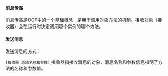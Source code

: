 #### 消息传递
消息传递是OOP中的一个基础概念，是用于调用对象方法的机制。接收对象（接收器）会在运行时决定调用哪个实例的哪个方法。

#### 发送消息
发送消息的方式：

`
	[接收器 消息名称和参数]
`
接收器指接收消息的对象，消息名称和参数信息指明了方法的名称和参数值。